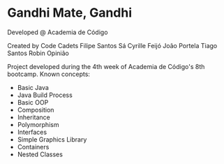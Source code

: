 # Gandhi Mate, Gandhi

Developed @ Academia de Código

Created by Code Cadets
Filipe Santos Sá
Cyrille Feijó
João Portela
Tiago Santos
Robin Opinião


Project developed during the 4th week of Academia de Código's 8th bootcamp.
Known concepts:
- Basic Java
- Java Build Process
- Basic OOP
- Composition
- Inheritance
- Polymorphism
- Interfaces
- Simple Graphics Library
- Containers
- Nested Classes
